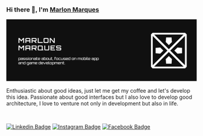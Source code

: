 ### Hi there 👋, I'm [Marlon Marques](https://www.github.com/MarlonBeloMarques)

<!--
**MarlonBeloMarques/MarlonBeloMarques** is a ✨ _special_ ✨ repository because its `README.md` (this file) appears on your GitHub profile.

Here are some ideas to get you started:

- 🔭 I’m currently working on ...
- 🌱 I’m currently learning ...
- 👯 I’m looking to collaborate on ...
- 🤔 I’m looking for help with ...
- 💬 Ask me about ...
- 📫 How to reach me: ...
- 😄 Pronouns: ...
- ⚡ Fun fact: ...
-->
![Marlon Marques](https://github.com/MarlonBeloMarques/MarlonBeloMarques/blob/master/readme/apresentation.png?raw=true)

Enthusiastic about good ideas, just let me get my coffee and let's develop this idea. Passionate about good interfaces but I also love to develop good architecture, I love to venture not only in development but also in life.

<br/>

[![Linkedin Badge](https://img.shields.io/badge/-marlonmarques-black?style=flat-square&logo=Linkedin&logoColor=white&link=https://www.linkedin.com/in/marlon-marques-0b509813b/)](https://www.linkedin.com/in/marlon-marques-0b509813b/)
[![Instagram Badge](https://img.shields.io/badge/-marlonmarques-black?style=flat-square&logo=Instagram&logoColor=white&link=https://https://www.instagram.com/marlonmarqsbr/)](https://www.instagram.com/marlonmarqsbr/)
[![Facebook Badge](https://img.shields.io/badge/-marlonmarqs-black?style=flat-square&logo=Facebook&logoColor=white&link=https://https://www.facebook.com/MarloMarqs)](https://www.facebook.com/MarloMarqs)
